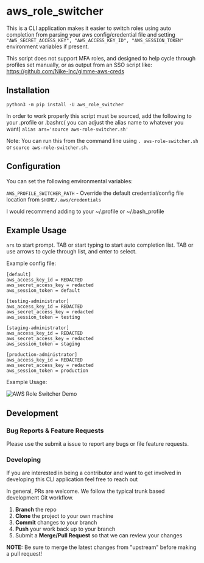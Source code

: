 # aws_role_switcher

This is a CLI application makes it easier to switch roles using auto completion from parsing your aws config/credential file and setting `"AWS_SECRET_ACCESS_KEY", "AWS_ACCESS_KEY_ID", "AWS_SESSION_TOKEN"` environment variables if present.

This script does not support MFA roles, and designed to help cycle through profiles set manually, or as output from an SSO script like: https://github.com/Nike-Inc/gimme-aws-creds
## Installation
```python3 -m pip install -U aws_role_switcher```

In order to work properly this script must be sourced, add the following to your .profile or .bashrc( you can adjust the alias name to whatever you want)
```alias ars='source aws-role-switcher.sh'```

Note: You can run this from the command line using `. aws-role-switcher.sh` or `source aws-role-switcher.sh`.

## Configuration
You can set the following environmental variables:

`AWS_PROFILE_SWITCHER_PATH` - Override the default credential/config file location from `$HOME/.aws/credentials`
 
 I would recommend adding to your ~/.profile or ~/.bash_profile
 


## Example Usage

`ars` to start prompt. TAB or start typing to start auto completion list. TAB or use arrows to cycle through list, and enter to select.

Example config file:

```
[default]
aws_access_key_id = REDACTED
aws_secret_access_key = redacted
aws_session_token = default

[testing-administrator]
aws_access_key_id = REDACTED
aws_secret_access_key = redacted
aws_session_token = testing

[staging-administrator]
aws_access_key_id = REDACTED
aws_secret_access_key = redacted
aws_session_token = staging

[production-administrator]
aws_access_key_id = REDACTED
aws_secret_access_key = redacted
aws_session_token = production
```

Example Usage:

![AWS Role Switcher Demo](examples/aws-switch-roles.gif)


 ## Development

### Bug Reports & Feature Requests

Please use the submit a issue to report any bugs or file feature requests.

### Developing

If you are interested in being a contributor and want to get involved in developing this CLI application feel free to reach out

In general, PRs are welcome. We follow the typical trunk based development Git workflow.

 1. **Branch** the repo 
 2. **Clone** the project to your own machine
 3. **Commit** changes to your branch
 4. **Push** your work back up to your branch
 5. Submit a **Merge/Pull Request** so that we can review your changes

**NOTE:** Be sure to merge the latest changes from "upstream" before making a pull request!
